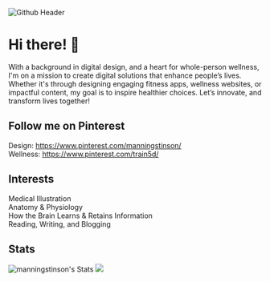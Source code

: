 ![Github Header](https://github.com/manningstinson/manningstinson/assets/104523090/93d6c665-d861-4db4-858e-1d1f52a5fdf2)

# Hi there! 👋
With a background in digital design, and a heart for whole-person wellness, I'm on a mission to create digital solutions that enhance people’s lives. Whether it's through designing engaging fitness apps, wellness websites, or impactful content, my goal is to inspire healthier choices. Let’s innovate, and transform lives together! 


## Follow me on Pinterest
Design: https://www.pinterest.com/manningstinson/ <br>
Wellness: https://www.pinterest.com/train5d/

## Interests
Medical Illustration <br>
Anatomy & Physiology <br>
How the Brain Learns & Retains Information <br>
Reading, Writing, and Blogging

## Stats
![manningstinson's Stats](https://github-readme-stats.vercel.app/api?username=manningstinson&theme=graywhite&show_icons=true&hide_border=false&count_private=false)
![](https://github-readme-stats.vercel.app/api/top-langs/username=manningstinson&theme=graywhite&hide_border=false&include_all_commits=false&count_private=false&layout=compact)

<!--
**manningstinson/manningstinson** is a ✨ _special_ ✨ repository because its `README.md` (this file) appears on your GitHub profile.

Here are some ideas to get you started:

- 🔭 I’m currently working on ...
- 🌱 I’m currently learning ...
- 👯 I’m looking to collaborate on ...
- 🤔 I’m looking for help with ...
- 💬 Ask me about ...
- 📫 How to reach me: ...
- 😄 Pronouns: ...
- ⚡ Fun fact: ...
-->
